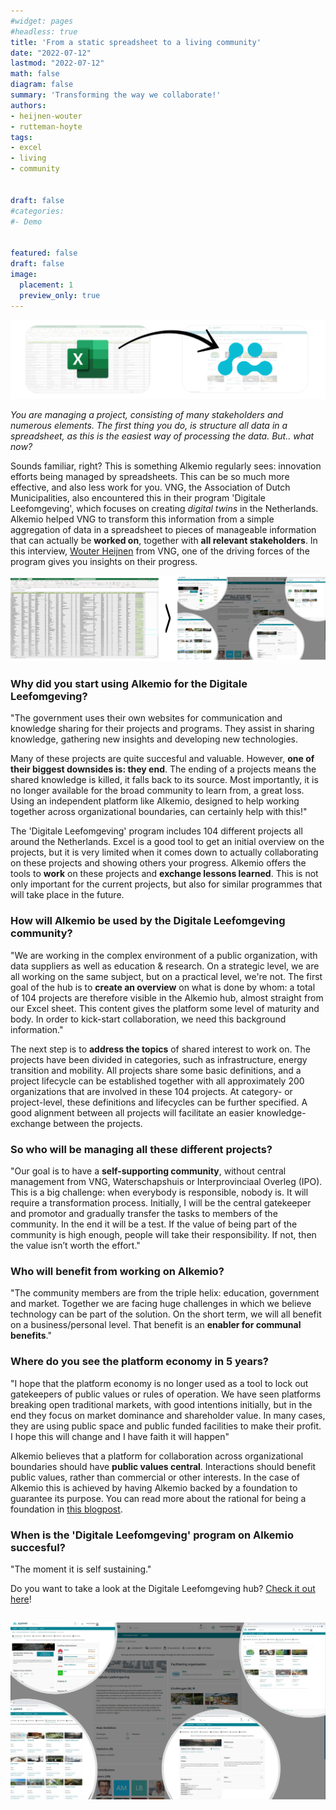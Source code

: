 ```yaml
---
#widget: pages
#headless: true
title: 'From a static spreadsheet to a living community'
date: "2022-07-12"
lastmod: "2022-07-12"
math: false
diagram: false
summary: 'Transforming the way we collaborate!'
authors:
- heijnen-wouter
- rutteman-hoyte
tags:
- excel
- living
- community


draft: false
#categories:
#- Demo


featured: false
draft: false
image:
  placement: 1
  preview_only: true
---
```


![](./header.png)

*You are managing a project, consisting of many stakeholders and numerous elements. The first thing you do, is structure all data in a spreadsheet, as this is the easiest way of processing the data. But.. what now?*

Sounds familiar, right? This is something Alkemio regularly sees: innovation efforts being managed by spreadsheets. This can be so much more effective, and also less work for you. VNG, the Association of Dutch Municipalities, also encountered this in their program 'Digitale Leefomgeving', which focuses on creating *digital twins* in the Netherlands. Alkemio helped VNG to transform this information from a simple aggregation of data in a spreadsheet to pieces of manageable information that can actually be **worked on**, together with **all relevant stakeholders**. In this interview, [Wouter Heijnen](https://nl.linkedin.com/in/wtrhnn) from VNG, one of the driving forces of the program gives you insights on their progress.

![](./spreadsheet.png)

### Why did you start using Alkemio for the Digitale Leefomgeving? 

"The government uses their own websites for communication and knowledge sharing for their projects and programs. They assist in sharing knowledge, gathering new insights and developing new technologies. 

Many of these projects are quite succesful and valuable. However, **one of their biggest downsides is: they end**. The ending of a projects means the shared knowledge is killed, it falls back to its source. Most importantly, it is no longer available for the broad community to learn from, a great loss. Using an independent platform like Alkemio, designed to help working together across organizational boundaries, can certainly help with this!"

The 'Digitale Leefomgeving' program includes 104 different projects all around the Netherlands. Excel is a good tool to get an initial overview on the projects, but it is very limited when it comes down to actually collaborating on these projects and showing others your progress. Alkemio offers the tools to **work** on these projects and **exchange lessons learned**. This is not only important for the current projects, but also for similar programmes that will take place in the future.

### How will Alkemio be used by the Digitale Leefomgeving community?

"We are working in the complex environment of a public organization, with data suppliers as well as education & research. On a strategic level, we are all working on the same subject, but on a practical level, we're not. The first goal of the hub is to **create an overview** on what is done by whom: a total of 104 projects are therefore visible in the Alkemio hub, almost straight from our Excel sheet. This content gives the platform some level of maturity and body. In order to kick-start collaboration, we need this background information." 

The next step is to **address the topics** of shared interest to work on. The projects have been divided in categories, such as infrastructure, energy transition and mobility. All projects share some basic definitions, and a project lifecycle can be established together with all approximately 200 organizations that are involved in these 104 projects. At category- or project-level, these definitions and lifecycles can be further specified. A good alignment between all projects will facilitate an easier knowledge-exchange between the projects.

### So who will be managing all these different projects?

"Our goal is to have a **self-supporting community**, without central management from VNG, Waterschapshuis or Interprovinciaal Overleg (IPO). This is a big challenge: when everybody is responsible, nobody is. It will require a transformation process. Initially, I will be the central gatekeeper and promotor and gradually transfer the tasks to members of the community. In the end it will be a test. If the value of being part of the community is high enough, people will take their responsibility. If not, then the value isn’t worth the effort."

### Who will benefit from working on Alkemio? 

"The community members are from the triple helix: education, government and market. Together we are facing huge challenges in which we believe technology can be part of the solution. On the short term, we will all benefit on a business/personal level. That benefit is an **enabler for communal benefits**."

### Where do you see the platform economy in 5 years?

"I hope that the platform economy is no longer used as a tool to lock out gatekeepers of public values or rules of operation. We have seen platforms breaking open traditional markets, with good intentions initially, but in the end they focus on market dominance and shareholder value. In many cases, they are using public space and public funded facilities to make their profit. I hope this will change and I have faith it will happen"

Alkemio believes that a platform for collaboration across organizational boundaries should have **public values central**. Interactions should benefit public values, rather than commercial or other interests. In the case of Alkemio this is achieved by having Alkemio backed by a foundation to guarantee its purpose. You can read more about the rational for being a foundation in [this blogpost](https://www.alkemio.foundation/post/2022-01-why-foundation/).

 ### When is the 'Digitale Leefomgeving' program on Alkemio succesful?

"The moment it is self sustaining."


Do you want to take a look at the Digitale Leefomgeving hub? [Check it out here](https://alkem.io/digileefomgeving/dashboard)!


![](./bubbles.png)
--- 





